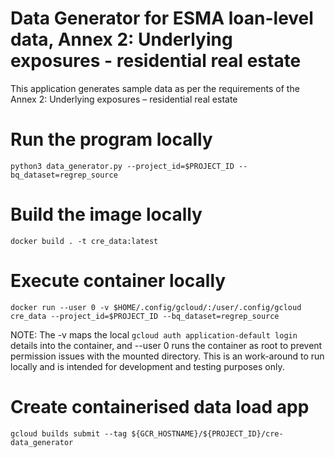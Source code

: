 # Data Generator for ESMA loan-level data, Annex 2: Underlying exposures - residential real estate
This application generates sample data as per the requirements of the Annex 2: Underlying exposures – residential real estate

# Run the program locally
```
python3 data_generator.py --project_id=$PROJECT_ID --bq_dataset=regrep_source
```

# Build the image locally
```
docker build . -t cre_data:latest
```

# Execute container locally
```
docker run --user 0 -v $HOME/.config/gcloud/:/user/.config/gcloud cre_data --project_id=$PROJECT_ID --bq_dataset=regrep_source
```

NOTE: The -v maps the local `gcloud auth application-default login` details into
the container, and --user 0 runs the container as root to prevent permission
issues with the mounted directory. This is an work-around to run locally and
is intended for development and testing purposes only.

# Create containerised data load app
```
gcloud builds submit --tag ${GCR_HOSTNAME}/${PROJECT_ID}/cre-data_generator
```
